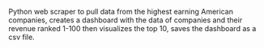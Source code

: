 Python web scraper to pull data from the highest earning American companies, creates a dashboard with the data of companies and their revenue ranked 1-100 then visualizes the top 10, saves the dashboard as a csv file.
